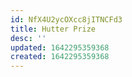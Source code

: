 ```yaml
---
id: NfX4U2ycOXcc8jITNCFd3
title: Hutter Prize
desc: ''
updated: 1642295359368
created: 1642295359368
---
```


